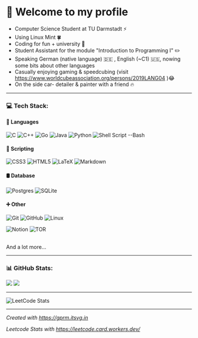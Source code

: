 # 💯 Welcome to my profile
- Computer Science Student at TU Darmstadt ⚡<br>
- Using Linux Mint 🍀<br>
- Coding for fun + university 📜<br>
- Student Assistant for the module "Introduction to Programming I" ✏️
- Speaking German (native language) 🇩🇪 , English (~C1) 🇺🇸, nowing some bits about other languages
- Casually enjoying gaming & speedcubing (visit https://www.worldcubeassociation.org/persons/2019LANG04 )😂
- On the side car- detailer & painter with a friend 🔥

---

### 💻 Tech Stack:

#### 💬 Languages

![C](https://img.shields.io/badge/c-gray?style=for-the-badge&logo=c&logoColor=white)
![C++](https://img.shields.io/badge/c++-%23f34b7d.svg?style=for-the-badge&logo=c%2B%2B&logoColor=white)
![Go](https://img.shields.io/badge/go-%2300ADD8.svg?style=for-the-badge&logo=go&logoColor=white)
![Java](https://img.shields.io/badge/java-%23ED8B00.svg?style=for-the-badge&logo=openjdk&logoColor=white)
![Python](https://img.shields.io/badge/python-3670A0?style=for-the-badge&logo=python&logoColor=ffdd54)
![Shell Script --Bash](https://img.shields.io/badge/Shell_Script-black?style=for-the-badge&logo=gnu-bash&logoColor=white)

#### 📜 Scripting

![CSS3](https://img.shields.io/badge/css-%231572B6.svg?style=for-the-badge&logo=css&logoColor=white)
![HTML5](https://img.shields.io/badge/html-%23E34F26.svg?style=for-the-badge&logo=html5&logoColor=white)
![LaTeX](https://img.shields.io/badge/latex-%23008080.svg?style=for-the-badge&logo=latex&logoColor=white)
![Markdown](https://img.shields.io/badge/markdown-%23000000.svg?style=for-the-badge&logo=markdown&logoColor=white)

#### 🛢 Database

![Postgres](https://img.shields.io/badge/postgres-%23316192.svg?style=for-the-badge&logo=postgresql&logoColor=white)
![SQLite](https://img.shields.io/badge/sqlite-%2307405e.svg?style=for-the-badge&logo=sqlite&logoColor=white)

#### ➕ Other

![Git](https://img.shields.io/badge/-Git-darkred?style=for-the-badge&logo=Git&logoColor=white)
![GitHub](https://img.shields.io/badge/github-%23121011.svg?style=for-the-badge&logo=github&logoColor=white)
![Linux](https://img.shields.io/badge/Linux-FCC624?style=for-the-badge&logo=linux&logoColor=black)

![Notion](https://img.shields.io/badge/Notion-%23000000.svg?style=for-the-badge&logo=notion&logoColor=white)
![TOR](https://img.shields.io/badge/tor-%237E4798.svg?style=for-the-badge&logo=tor-project&logoColor=white)

<br>And a lot more...</br>

---

### 📊 GitHub Stats:
![](https://github-readme-stats.vercel.app/api/top-langs/?username=Synix4Life&theme=radical&hide_border=true&include_all_commits=true&count_private=false&layout=compact)
![](https://github-readme-streak-stats.herokuapp.com/?user=Synix4Life&theme=radical&hide_border=true)<br/>

---

![LeetCode Stats](https://leetcode.card.workers.dev/Synix4Life?theme=dark&font=source_code_pro&extension=null)

---

_Created with https://gprm.itsvg.in_

_Leetcode Stats with https://leetcode.card.workers.dev/_
